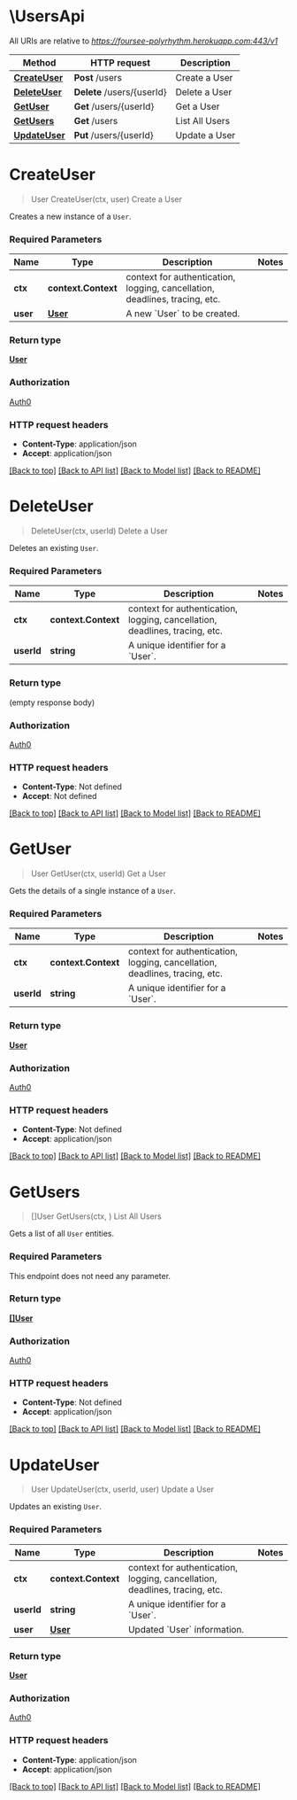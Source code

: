 # \UsersApi

All URIs are relative to *https://foursee-polyrhythm.herokuapp.com:443/v1*

Method | HTTP request | Description
------------- | ------------- | -------------
[**CreateUser**](UsersApi.md#CreateUser) | **Post** /users | Create a User
[**DeleteUser**](UsersApi.md#DeleteUser) | **Delete** /users/{userId} | Delete a User
[**GetUser**](UsersApi.md#GetUser) | **Get** /users/{userId} | Get a User
[**GetUsers**](UsersApi.md#GetUsers) | **Get** /users | List All Users
[**UpdateUser**](UsersApi.md#UpdateUser) | **Put** /users/{userId} | Update a User


# **CreateUser**
> User CreateUser(ctx, user)
Create a User

Creates a new instance of a `User`.

### Required Parameters

Name | Type | Description  | Notes
------------- | ------------- | ------------- | -------------
 **ctx** | **context.Context** | context for authentication, logging, cancellation, deadlines, tracing, etc.
  **user** | [**User**](User.md)| A new &#x60;User&#x60; to be created. | 

### Return type

[**User**](User.md)

### Authorization

[Auth0](../README.md#Auth0)

### HTTP request headers

 - **Content-Type**: application/json
 - **Accept**: application/json

[[Back to top]](#) [[Back to API list]](../README.md#documentation-for-api-endpoints) [[Back to Model list]](../README.md#documentation-for-models) [[Back to README]](../README.md)

# **DeleteUser**
> DeleteUser(ctx, userId)
Delete a User

Deletes an existing `User`.

### Required Parameters

Name | Type | Description  | Notes
------------- | ------------- | ------------- | -------------
 **ctx** | **context.Context** | context for authentication, logging, cancellation, deadlines, tracing, etc.
  **userId** | **string**| A unique identifier for a &#x60;User&#x60;. | 

### Return type

 (empty response body)

### Authorization

[Auth0](../README.md#Auth0)

### HTTP request headers

 - **Content-Type**: Not defined
 - **Accept**: Not defined

[[Back to top]](#) [[Back to API list]](../README.md#documentation-for-api-endpoints) [[Back to Model list]](../README.md#documentation-for-models) [[Back to README]](../README.md)

# **GetUser**
> User GetUser(ctx, userId)
Get a User

Gets the details of a single instance of a `User`.

### Required Parameters

Name | Type | Description  | Notes
------------- | ------------- | ------------- | -------------
 **ctx** | **context.Context** | context for authentication, logging, cancellation, deadlines, tracing, etc.
  **userId** | **string**| A unique identifier for a &#x60;User&#x60;. | 

### Return type

[**User**](User.md)

### Authorization

[Auth0](../README.md#Auth0)

### HTTP request headers

 - **Content-Type**: Not defined
 - **Accept**: application/json

[[Back to top]](#) [[Back to API list]](../README.md#documentation-for-api-endpoints) [[Back to Model list]](../README.md#documentation-for-models) [[Back to README]](../README.md)

# **GetUsers**
> []User GetUsers(ctx, )
List All Users

Gets a list of all `User` entities.

### Required Parameters
This endpoint does not need any parameter.

### Return type

[**[]User**](User.md)

### Authorization

[Auth0](../README.md#Auth0)

### HTTP request headers

 - **Content-Type**: Not defined
 - **Accept**: application/json

[[Back to top]](#) [[Back to API list]](../README.md#documentation-for-api-endpoints) [[Back to Model list]](../README.md#documentation-for-models) [[Back to README]](../README.md)

# **UpdateUser**
> User UpdateUser(ctx, userId, user)
Update a User

Updates an existing `User`.

### Required Parameters

Name | Type | Description  | Notes
------------- | ------------- | ------------- | -------------
 **ctx** | **context.Context** | context for authentication, logging, cancellation, deadlines, tracing, etc.
  **userId** | **string**| A unique identifier for a &#x60;User&#x60;. | 
  **user** | [**User**](User.md)| Updated &#x60;User&#x60; information. | 

### Return type

[**User**](User.md)

### Authorization

[Auth0](../README.md#Auth0)

### HTTP request headers

 - **Content-Type**: application/json
 - **Accept**: application/json

[[Back to top]](#) [[Back to API list]](../README.md#documentation-for-api-endpoints) [[Back to Model list]](../README.md#documentation-for-models) [[Back to README]](../README.md)

